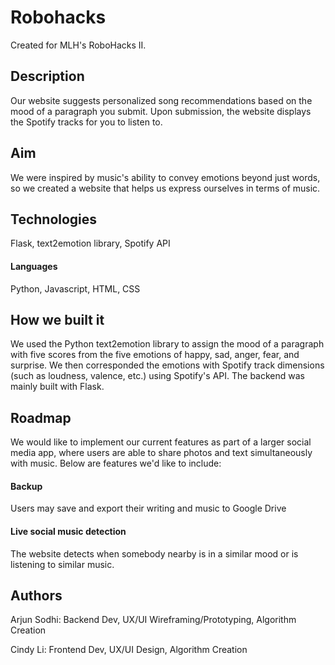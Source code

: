 # Robohacks

Created for MLH's RoboHacks II.

## Description

Our website suggests personalized song recommendations based on the mood of a paragraph you submit. Upon submission, the website displays the Spotify tracks for you to listen to.

## Aim
We were inspired by music's ability to convey emotions beyond just words, so we created a website that helps us express ourselves in terms of music. 

## Technologies
Flask, text2emotion library, Spotify API

#### Languages
Python, Javascript, HTML, CSS

## How we built it
We used the Python text2emotion library to assign the mood of a paragraph with five scores from the five emotions of happy, sad, anger, fear, and surprise. We then corresponded the emotions with Spotify track dimensions (such as loudness, valence, etc.) using Spotify's API. The backend was mainly built with Flask.

## Roadmap
We would like to implement our current features as part of a larger social media app, where users are able to share photos and text simultaneously with music. Below are features we'd like to include:

#### Backup
Users may save and export their writing and music to Google Drive

#### Live social music detection
The website detects when somebody nearby is in a similar mood or is listening to similar music.

## Authors
Arjun Sodhi: Backend Dev, UX/UI Wireframing/Prototyping, Algorithm Creation

Cindy Li: Frontend Dev, UX/UI Design, Algorithm Creation
